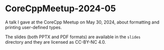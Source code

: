 # CoreCppMeetup-2024-05
A talk I gave at the CoreCpp Meetup on May 30, 2024, about formatting and printing user-defined types.

The slides (both PPTX and PDF formats) are available in the `slides` directory and they are licensed as CC-BY-NC 4.0.

